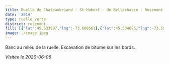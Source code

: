 ```yaml
---
title: Ruelle de Chateaubriand - St-Hubert - de Bellechasse - Rosemont
date: '2014'
type: ruelle_verte
district: rosemont
fill: [{"lat":45.533997,"lng":-73.600561},{"lat":45.534685,"lng":-73.599928},{"lat":45.533182,"lng":-73.596613},{"lat":45.532461,"lng":-73.597176}]
image: ./image.jpeg
---
```


Banc au mileu de la ruelle. Excavation de bitume sur les bords.

_Visitée le 2020-06-06_